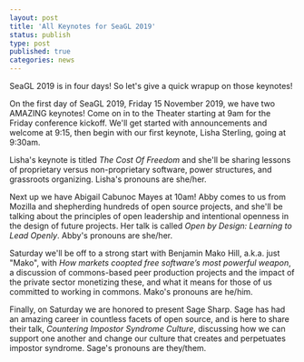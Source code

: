 ```yaml
---
layout: post
title: 'All Keynotes for SeaGL 2019'
status: publish
type: post
published: true
categories: news
---
```


SeaGL 2019 is in four days!  So let's give a quick wrapup on those keynotes!

On the first day of SeaGL 2019, Friday 15 November 2019, we have two AMAZING keynotes!  Come on in to the Theater starting at 9am for the Friday conference kickoff.  We'll get started with announcements and welcome at 9:15, then begin with our first keynote, Lisha Sterling, going at 9:30am.

Lisha's keynote is titled *The Cost Of Freedom* and she'll be sharing lessons of proprietary versus non-proprietary software, power structures, and grassroots organizing.  Lisha's pronouns are she/her.

Next up we have Abigail Cabunoc Mayes at 10am!  Abby comes to us from Mozilla and shepherding hundreds of open source projects, and she'll be talking about the principles of open leadership and intentional openness in the design of future projects.  Her talk is called *Open by Design: Learning to Lead Openly*.  Abby's pronouns are she/her.

Saturday we'll be off to a strong start with Benjamin Mako Hill, a.k.a. just "Mako", with *How markets coopted free software’s most powerful weapon*, a discussion of commons-based peer production projects and the impact of the private sector monetizing these, and what it means for those of us committed to working in commons. Mako's pronouns are he/him.

Finally, on Saturday we are honored to present Sage Sharp.  Sage has had an amazing career in countless facets of open source, and is here to share their talk, *Countering Impostor Syndrome Culture*, discussing how we can support one another and change our culture that creates and perpetuates impostor syndrome.  Sage's pronouns are they/them.
